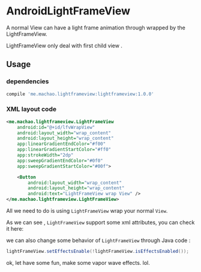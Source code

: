 # AndroidLightFrameView

A normal View can have a light frame animation through wrapped by the LightFrameView.

LightFrameView only deal with first child view .

[]()

## Usage

### dependencies

```groovy
compile 'me.machao.lightframeview:lightframeview:1.0.0'
```

### XML layout code
```XML
<me.machao.lightframeview.LightFrameView
    android:id="@+id/lfvWrapView"
    android:layout_width="wrap_content"
    android:layout_height="wrap_content"
    app:linearGradientEndColor="#f00"
    app:linearGradientStartColor="#ff0"
    app:strokeWidth="2dp"
    app:sweepGradientEndColor="#0f0"
    app:sweepGradientStartColor="#00f">

    <Button
        android:layout_width="wrap_content"
        android:layout_height="wrap_content"
        android:text="LightFrameView wrap View" />
</me.machao.lightframeview.LightFrameView>
```

All we need to do is using `LightFrameView` wrap your normal `View`.

As we can see , `LightFrameView` support some xml attributes, you can check it here:
[]()

we can also change some behavior of `LightFrameView` through Java code :

```Java
lightFrameView.setEffectsEnable(!lightFrameView.isEffectsEnabled());
```

ok, let have some fun, make some vapor wave effects. lol.


[]()